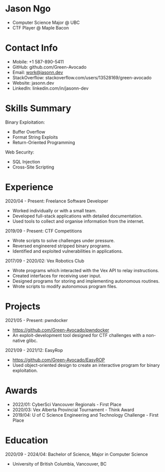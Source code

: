 # Jason Ngo
- Computer Science Major @ UBC
- CTF Player @ Maple Bacon

# Contact Info
- Mobile: +1 587-890-5411
- GitHub: github.com/Green-Avocado
- Email: work@jasonn.dev
- StackOverflow: stackoverflow.com/users/13528169/green-avocado
- Website: jasonn.dev
- LinkedIn: linkedin.com/in/jasonn-dev

# Skills Summary
Binary Exploitation:
- Buffer Overflow
- Format String Exploits
- Return-Oriented Programming

Web Security:
- SQL Injection
- Cross-Site Scripting

# Experience
2020/04 - Present: Freelance Software Developer
- Worked individually or with a small team.
- Developed full-stack applications with detailed documentation.
- Used tools to collect and organise information from the internet.

2019/09 - Present: CTF Competitions
- Wrote scripts to solve challenges under pressure.
- Reversed engineered stripped binary programs.
- Identified and exploited vulnerabilities in applications.

2017/09 - 2020/02: Vex Robotics Club
- Wrote programs which interacted with the Vex API to relay instructions.
- Created interfaces for receiving user input.
- Designed programs for storing and implementing autonomous routines.
- Wrote scripts to modify autonomous program files.

# Projects
2021/05 - Present: pwndocker
- https://github.com/Green-Avocado/pwndocker
- An exploit-development tool designed for CTF challenges with a non-native glibc.

2021/09 - 2021/12: EasyRop
- https://github.com/Green-Avocado/EasyROP
- Used object-oriented design to create an interactive program for binary exploitation.

# Awards
- 2022/01: CyberSci Vancouver Regionals - First Place
- 2020/03: Vex Alberta Provincial Tournament - Think Award
- 2019/04: U of C Science Engineering and Technology Challenge - First Place

# Education
2020/09 - 2024/04: Bachelor of Science, Major in Computer Science
- University of British Columbia, Vancouver, BC
